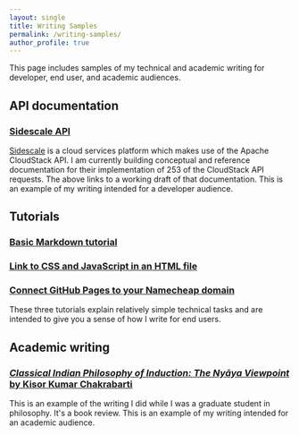 ```yaml
---
layout: single
title: Writing Samples
permalink: /writing-samples/
author_profile: true
---
```


This page includes samples of my technical and academic writing for developer, end user, and academic audiences.

## API documentation

### [Sidescale API](../sidescale-api)

[Sidescale](https://sidescale.com) is a cloud services platform which makes use of the Apache CloudStack API. I am currently building conceptual and reference documentation for their implementation of 253 of the CloudStack API requests. The above links to a working draft of that documentation. This is an example of my writing intended for a developer audience.

## Tutorials

### [Basic Markdown tutorial](https://dev.to/pauljwil/basic-markdown-tutorial-1bof)

### [Link to CSS and JavaScript in an HTML file](https://dev.to/pauljwil/linking-to-css-and-javascript-in-an-html-file-306m)

### [Connect GitHub Pages to your Namecheap domain](https://dev.to/pauljwil/connect-github-pages-to-your-namecheap-domain-4gjj)

These three tutorials explain relatively simple technical tasks and are intended to give you a sense of how I write for end users.

## Academic writing

### [*Classical Indian Philosophy of Induction: The Nyāya Viewpoint* by Kisor Kumar Chakrabarti](/assets/pdfs/paul-williams-writing-sample-book-review.pdf)

This is an example of the writing I did while I was a graduate student in philosophy. It's a book review. This is an example of my writing intended for an academic audience.
